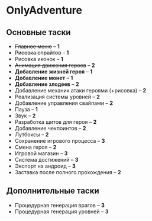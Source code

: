 # OnlyAdventure  

## Основные таски  

- ~~Главное меню~~ – **1**  
- ~~Рисовка спрайтов~~ – **1**  
- Рисовка иконок – **1**  
- ~~Анимация движения героев~~ – **2**  
- __Добавление жизней героя__ – **1**  
- __Добавление монет__ – **1**  
- __Добавление злодеев__ – **2**  
- Добавление механик атаки героями (+рисовка) – **2**  
- Реализация системы уровней – **2**  
- Добавление управления свайпами – **2**  
- Пауза – **1**  
- Звук – **2**  
- Разработка щитов для героя – **2**  
- Добавление чекпоинтов – **2**  
- Лутбоксы – **2**  
- Сохранение игрового процесса – **3**  
- Смена героя – **2**  
- Игровой магазин – **3**  
- Система достижений – **3**  
- Экспорт на андроид – **3**  
- Заставка после полного прохождения – **2**  

## Дополнительные таски  

- Процедурная генерация врагов – **3**  
- Процедурная генерация уровней – **3**  
